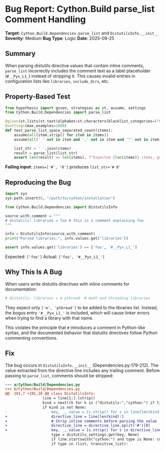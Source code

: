# Bug Report: Cython.Build parse_list Comment Handling

**Target**: `Cython.Build.Dependencies.parse_list` and `DistutilsInfo.__init__`
**Severity**: Medium
**Bug Type**: Logic
**Date**: 2025-09-25

## Summary

When parsing distutils directive values that contain inline comments, `parse_list` incorrectly includes the comment text as a label placeholder (`#__Pyx_L1_`) instead of stripping it. This causes invalid entries in configuration lists like `libraries`, `include_dirs`, etc.

## Property-Based Test

```python
from hypothesis import given, strategies as st, assume, settings
from Cython.Build.Dependencies import parse_list

@given(st.lists(st.text(alphabet=st.characters(blacklist_categories=("Cs",)), min_size=1)))
@settings(max_examples=1000)
def test_parse_list_space_separated_count(items):
    assume(all(item.strip() for item in items))
    assume(all(' ' not in item and ',' not in item and '"' not in item and "'" not in item for item in items))

    list_str = ' '.join(items)
    result = parse_list(list_str)
    assert len(result) == len(items), f"Expected {len(items)} items, got {len(result)}"
```

**Failing input**: `items=['#', '0']` produces `list_str='# 0'`

## Reproducing the Bug

```python
import sys
sys.path.insert(0, "/path/to/cython/installation")

from Cython.Build.Dependencies import DistutilsInfo

source_with_comment = """
# distutils: libraries = foo # this is a comment explaining foo
"""

info = DistutilsInfo(source_with_comment)
print("Parsed libraries:", info.values.get('libraries'))

assert info.values.get('libraries') == ['foo', '#__Pyx_L1_']
```

Expected: `['foo']`
Actual: `['foo', '#__Pyx_L1_']`

## Why This Is A Bug

When users write distutils directives with inline comments for documentation:
```python
# distutils: libraries = m pthread  # math and threading libraries
```

They expect only `['m', 'pthread']` to be added to the libraries list. Instead, the bogus entry `'#__Pyx_L1_'` is included, which will cause linker errors when trying to find a library with that name.

This violates the principle that `#` introduces a comment in Python-like syntax, and the documented behavior that distutils directives follow Python commenting conventions.

## Fix

The bug occurs in `DistutilsInfo.__init__` (Dependencies.py:179-212). The value extracted from the directive line includes any trailing comment. Before passing to `parse_list`, comments should be stripped:

```diff
--- a/Cython/Build/Dependencies.py
+++ b/Cython/Build/Dependencies.py
@@ -191,7 +191,10 @@ class DistutilsInfo:
                 line = line[1:].lstrip()
                 kind = next((k for k in ("distutils:","cython:") if line.startswith(k)), None)
                 if kind is not None:
-                    key, _, value = [s.strip() for s in line[len(kind):].partition('=')]
+                    directive_line = line[len(kind):]
+                    # Strip inline comments before parsing the value
+                    directive_line = directive_line.split('#')[0]
+                    key, _, value = [s.strip() for s in directive_line.partition('=')]
                     type = distutils_settings.get(key, None)
                     if line.startswith("cython:") and type is None: continue
                     if type in (list, transitive_list):
```